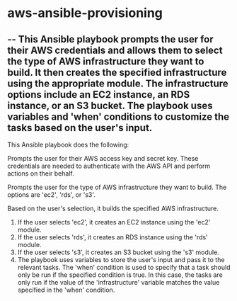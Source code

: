# aws-ansible-provisioning
--
This Ansible playbook prompts the user for their AWS credentials and allows them to select the type of AWS infrastructure they want to build. It then creates the specified infrastructure using the appropriate module. The infrastructure options include an EC2 instance, an RDS instance, or an S3 bucket. The playbook uses variables and 'when' conditions to customize the tasks based on the user's input.
---

This Ansible playbook does the following:

Prompts the user for their AWS access key and secret key. These credentials are needed to authenticate with the AWS API and perform actions on their behalf.

Prompts the user for the type of AWS infrastructure they want to build. The options are 'ec2', 'rds', or 's3'.

Based on the user's selection, it builds the specified AWS infrastructure.

1. If the user selects 'ec2', it creates an EC2 instance using the 'ec2' module.
2. If the user selects 'rds', it creates an RDS instance using the 'rds' module.
3. If the user selects 's3', it creates an S3 bucket using the 's3' module.
4. The playbook uses variables to store the user's input and pass it to the relevant tasks. The 'when' condition is used to specify that a task should only be run if the specified condition is true. In this case, the tasks are only run if the value of the 'infrastructure' variable matches the value specified in the 'when' condition.

